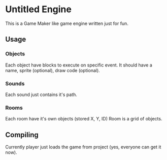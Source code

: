 # Untitled Engine
This is a Game Maker like game engine written just for fun.

## Usage
### Objects
Each object have blocks to execute on specific event.
It should have a name, sprite (optional), draw code (optional).
### Sounds
Each sound just contains it's path.
### Rooms
Each room have it's own objects (stored X, Y, ID)
Room is a grid of objects.

## Compiling
Currently player just loads the game from project (yes, everyone can get it now).


